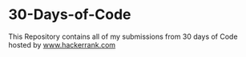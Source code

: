 # 30-Days-of-Code

This Repository contains all of my submissions from 30 days of Code hosted by www.hackerrank.com
